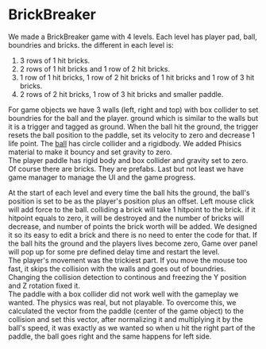 # BrickBreaker

We made a BrickBreaker game with 4 levels. Each level has player pad, ball, boundries and bricks. the different in each level is:  
1. 3 rows of 1 hit bricks.  
2. 2 rows of 1 hit bricks and 1 row of 2 hit bricks.  
3. 1 row of 1 hit bricks, 1 row of 2 hit bricks of 1 hit bricks and 1 row of 3 hit bricks.  
4. 2 rows of 2 hit bricks, 1 row of 3 hit bricks and smaller paddle.

For game objects we have 3 walls (left, right and top) with box collider to set boundries for the ball and the player.
ground which is similar to the walls but it is a trigger and tagged as ground. When the ball hit the ground, the trigger resets the ball
position to the paddle, set its velocity to zero and decrease 1 life point.  The [ball](/Assets/Scripts/BallScript.cs) has circle collider and a rigidbody. We added Phisics material to make it bouncy and set gravity to zero.  
The player paddle has rigid body and box collider and gravity set to zero.  
Of course there are bricks. They are prefabs.  Last but not least we have game manager to manage the UI and the game progress.  

At the start of each level and every time the ball hits the ground, the ball's position is set to be as the player's position plus an offset. 
Left mouse click will add force to the ball. colliding a brick will take 1 hitpoint to the brick. if it hitpoint equals to zero, it will be destroyed and the number of bricks will decrease, and number of points the brick worth will be added. We designed it so its easy to edit a brick and there is no need to enter the code for that. If the ball hits the ground and the players lives become zero, Game over panel will pop up for some pre defined delay time and restart the level.  
The player's movement was the trickiest part. If you move the mouse too fast, it skips the collision with the walls and goes out of boundries. Changing the collision detection to continous and freezing the Y position and Z rotation fixed it.  
The paddle with a box collider did not work well with the gameplay we wanted. The physics was real, but not playable. To overcome this, we calculated the vector from the paddle (center of the game object) to the collision and set this vector, after normalizing it and multiplying it by the ball's speed, it was exactly as we wanted so when u hit the right part of the paddle, the ball goes right and the same happens for left side.
